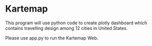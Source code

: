 # Kartemap

This program will use python code to create plotly dashboard which contains travelling design among 12 cities in United States.

Please use app.py to run the Kartemap Web.
